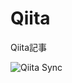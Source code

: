 # Qiita
Qiita記事

![Qiita Sync](https://github.com/igapon50/Qiita/actions/workflows/qiita_sync_check.yml/badge.svg)
